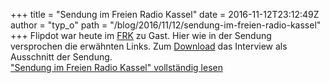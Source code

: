 +++
title = "Sendung im Freien Radio Kassel"
date = 2016-11-12T23:12:49Z
author = "typ_o"
path = "/blog/2016/11/12/sendung-im-freien-radio-kassel"
+++
Flipdot war heute im
[FRK](https://www.freies-radio-kassel.de/startseite.html) zu Gast. Hier
wie in der Sendung versprochen die erwähnten Links. Zum
[Download](https://flipdot.org/blog/uploads/2016-11-12-Flipdot-Freies-Radio-Kassel.mp3)
das Interview als Ausschnitt der Sendung.  
["Sendung im Freien Radio Kassel" vollständig
lesen](https://flipdot.org/blog/archives/357-Sendung-im-Freien-Radio-Kassel.html#extended)
